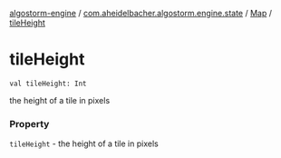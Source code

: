 [algostorm-engine](../../index.md) / [com.aheidelbacher.algostorm.engine.state](../index.md) / [Map](index.md) / [tileHeight](.)

# tileHeight

`val tileHeight: Int`

the height of a tile in pixels

### Property

`tileHeight` - the height of a tile in pixels